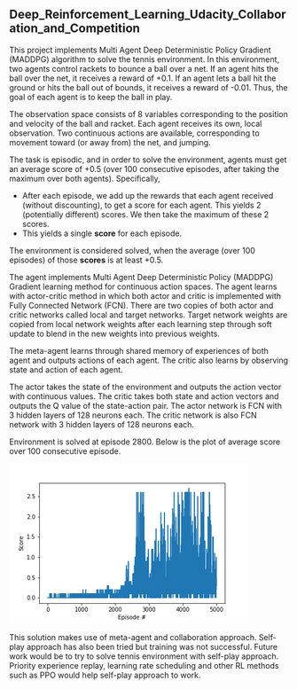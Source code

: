 ## Deep_Reinforcement_Learning_Udacity_Collaboration_and_Competition



This project implements Multi Agent Deep Deterministic Policy Gradient (MADDPG) algorithm to solve the tennis environment. In this environment, two agents control rackets to bounce a ball over a net. If an agent hits the ball over the net, it receives a reward of +0.1.  If an agent lets a ball hit the ground or hits the ball out of bounds, it receives a reward of -0.01.  Thus, the goal of each agent is to keep the ball in play.

The observation space consists of 8 variables corresponding to the position and velocity of the ball and racket. Each agent receives its own, local observation.  Two continuous actions are available, corresponding to movement toward (or away from) the net, and jumping. 

The task is episodic, and in order to solve the environment, agents must get an average score of +0.5 (over 100 consecutive episodes, after taking the maximum over both agents). Specifically,

- After each episode, we add up the rewards that each agent received (without discounting), to get a score for each agent. This yields 2 (potentially different) scores. We then take the maximum of these 2 scores.
- This yields a single **score** for each episode.

The environment is considered solved, when the average (over 100 episodes) of those **scores** is at least +0.5.

The agent implements Multi Agent Deep Deterministic Policy (MADDPG) Gradient learning method for continuous action spaces. The agent learns with actor-critic method in which both actor and critic is implemented with Fully Connected Network (FCN). There are two copies of both actor and critic networks called local and target networks. Target network weights are copied from local network weights after each learning step through soft update to blend in the new weights into previous weights.

The meta-agent learns through shared memory of experiences of both agent and outputs actions of each agent. The critic also learns by observing state and action of each agent. 

The actor takes the state of the environment and outputs the action vector with continuous values. The critic takes both state and action vectors and outputs the Q value of the state-action pair. The actor network is FCN with 3 hidden layers of 128 neurons each. The critic network is also FCN network with 3 hidden layers of 128 neurons each. 

Environment is solved at episode 2800. Below is the plot of average score over 100 consecutive episode. 

![](AverageScore.png)

This solution makes use of meta-agent and collaboration approach. Self-play approach has also been tried but training was not successful. Future work would be to try to solve tennis environment with self-play approach. Priority experience replay, learning rate scheduling and other RL methods such as PPO would help self-play approach to work.

